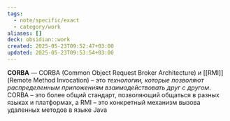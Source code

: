 ```yaml
---
tags:
  - note/specific/exact
  - category/work
aliases: []
deck: obsidian::work
created: 2025-05-23T09:52:47+03:00
updated: 2025-05-23T09:53:54+03:00
---
```


**CORBA**
—
CORBA (Common Object Request Broker Architecture) и [[RMI]] (Remote Method Invocation) – это *технологии, которые позволяют распределенным приложениям взаимодействовать друг с другом*. CORBA – это более общий стандарт, позволяющий общаться в разных языках и платформах, а RMI – это конкретный механизм вызова удаленных методов в языке Java
